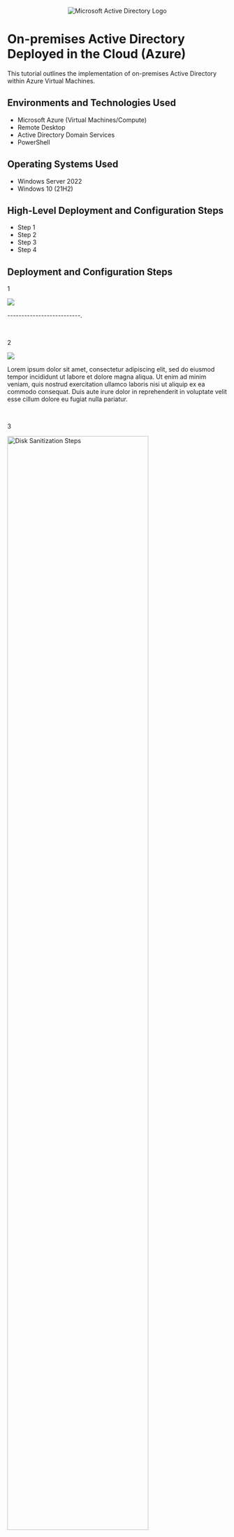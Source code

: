 <p align="center">
<img src="https://i.imgur.com/pU5A58S.png" alt="Microsoft Active Directory Logo"/>
</p>

<h1>On-premises Active Directory Deployed in the Cloud (Azure)</h1>
This tutorial outlines the implementation of on-premises Active Directory within Azure Virtual Machines.<br />


<h2>Environments and Technologies Used</h2>

- Microsoft Azure (Virtual Machines/Compute)
- Remote Desktop
- Active Directory Domain Services
- PowerShell

<h2>Operating Systems Used </h2>

- Windows Server 2022
- Windows 10 (21H2)

<h2>High-Level Deployment and Configuration Steps</h2>

- Step 1
- Step 2
- Step 3
- Step 4

<h2>Deployment and Configuration Steps</h2>

1<p>
<img src="https://scontent-lga3-1.xx.fbcdn.net/v/t1.15752-9/462544246_1235664007678390_3086403986479741365_n.png?_nc_cat=106&ccb=1-7&_nc_sid=9f807c&_nc_ohc=Wg-0S3w1jAwQ7kNvgESYs3T&_nc_zt=23&_nc_ht=scontent-lga3-1.xx&_nc_gid=Abqi_KPEuNkhc_Q1aQhrpse&oh=03_Q7cD1QHqPYx5Gvyk2Uzcotw6cuqlSRtbYxKBNNr8WpKj1UfJzQ&oe=6740F7A2"/>
</p>
<p>
--------------------------.
</p>
<br />

2<p>
<img src="https://scontent-lga3-1.xx.fbcdn.net/v/t1.15752-9/462584693_1563216618411905_1197264063529969099_n.jpg?_nc_cat=103&ccb=1-7&_nc_sid=9f807c&_nc_ohc=Xdy7NWlB2JcQ7kNvgGVwySM&_nc_zt=23&_nc_ht=scontent-lga3-1.xx&_nc_gid=AgLFgynSntZzMOkgOQhncfb&oh=03_Q7cD1QE24sxeNZw8xaU8Sv6-M74fxL-KquY6m0bL3RPfBzbbsw&oe=6741144F"/>
</p>
<p>
Lorem ipsum dolor sit amet, consectetur adipiscing elit, sed do eiusmod tempor incididunt ut labore et dolore magna aliqua. Ut enim ad minim veniam, quis nostrud exercitation ullamco laboris nisi ut aliquip ex ea commodo consequat. Duis aute irure dolor in reprehenderit in voluptate velit esse cillum dolore eu fugiat nulla pariatur.
</p>
<br />

3<p>
<img src="https://i.imgur.com/DJmEXEB.png" height="80%" width="80%" alt="Disk Sanitization Steps"/>
</p>
<p>
Lorem ipsum dolor sit amet, consectetur adipiscing elit, sed do eiusmod tempor incididunt ut labore et dolore magna aliqua. Ut enim ad minim veniam, quis nostrud exercitation ullamco laboris nisi ut aliquip ex ea commodo consequat. Duis aute irure dolor in reprehenderit in voluptate velit esse cillum dolore eu fugiat nulla pariatur.
</p>
<br />
<p>
<img src="https://scontent-lga3-1.xx.fbcdn.net/v/t1.15752-9/462584693_1563216618411905_1197264063529969099_n.jpg?_nc_cat=103&ccb=1-7&_nc_sid=9f807c&_nc_ohc=XuRT5Lm-BFQQ7kNvgEes1m-&_nc_zt=23&_nc_ht=scontent-lga3-1.xx&_nc_gid=AVYooldLxeqqs_0PoYMSmIn&oh=03_Q7cD1QH19cbapcKpdIxuc0irnUHoSZSXvw38Dya_1I6ts7gcmQ&oe=673F1A0F"/>
</p>
<p>
Lorem ipsum dolor sit amet, consectetur adipiscing elit, sed do eiusmod tempor incididunt ut labore et dolore magna aliqua. Ut enim ad minim veniam, quis nostrud exercitation ullamco laboris nisi ut aliquip ex ea commodo consequat. Duis aute irure dolor in reprehenderit in voluptate velit esse cillum dolore eu fugiat nulla pariatur.
</p>
<br />

<p>
<img src="https://i.imgur.com/DJmEXEB.png" height="80%" width="80%" alt="Disk Sanitization Steps"/>
</p>
<p>
Lorem ipsum dolor sit amet, consectetur adipiscing elit, sed do eiusmod tempor incididunt ut labore et dolore magna aliqua. Ut enim ad minim veniam, quis nostrud exercitation ullamco laboris nisi ut aliquip ex ea commodo consequat. Duis aute irure dolor in reprehenderit in voluptate velit esse cillum dolore eu fugiat nulla pariatur.
</p>
<br />

<p>
<img src="https://i.imgur.com/DJmEXEB.png" height="80%" width="80%" alt="Disk Sanitization Steps"/>
</p>
<p>
Lorem ipsum dolor sit amet, consectetur adipiscing elit, sed do eiusmod tempor incididunt ut labore et dolore magna aliqua. Ut enim ad minim veniam, quis nostrud exercitation ullamco laboris nisi ut aliquip ex ea commodo consequat. Duis aute irure dolor in reprehenderit in voluptate velit esse cillum dolore eu fugiat nulla pariatur.
</p>
<br />
<p>
<img src="https://scontent-lga3-1.xx.fbcdn.net/v/t1.15752-9/462584693_1563216618411905_1197264063529969099_n.jpg?_nc_cat=103&ccb=1-7&_nc_sid=9f807c&_nc_ohc=XuRT5Lm-BFQQ7kNvgEes1m-&_nc_zt=23&_nc_ht=scontent-lga3-1.xx&_nc_gid=AVYooldLxeqqs_0PoYMSmIn&oh=03_Q7cD1QH19cbapcKpdIxuc0irnUHoSZSXvw38Dya_1I6ts7gcmQ&oe=673F1A0F"/>
</p>
<p>
Lorem ipsum dolor sit amet, consectetur adipiscing elit, sed do eiusmod tempor incididunt ut labore et dolore magna aliqua. Ut enim ad minim veniam, quis nostrud exercitation ullamco laboris nisi ut aliquip ex ea commodo consequat. Duis aute irure dolor in reprehenderit in voluptate velit esse cillum dolore eu fugiat nulla pariatur.
</p>
<br />

<p>
<img src="https://i.imgur.com/DJmEXEB.png" height="80%" width="80%" alt="Disk Sanitization Steps"/>
</p>
<p>
Lorem ipsum dolor sit amet, consectetur adipiscing elit, sed do eiusmod tempor incididunt ut labore et dolore magna aliqua. Ut enim ad minim veniam, quis nostrud exercitation ullamco laboris nisi ut aliquip ex ea commodo consequat. Duis aute irure dolor in reprehenderit in voluptate velit esse cillum dolore eu fugiat nulla pariatur.
</p>
<br />

<p>
<img src="https://i.imgur.com/DJmEXEB.png" height="80%" width="80%" alt="Disk Sanitization Steps"/>
</p>
<p>
Lorem ipsum dolor sit amet, consectetur adipiscing elit, sed do eiusmod tempor incididunt ut labore et dolore magna aliqua. Ut enim ad minim veniam, quis nostrud exercitation ullamco laboris nisi ut aliquip ex ea commodo consequat. Duis aute irure dolor in reprehenderit in voluptate velit esse cillum dolore eu fugiat nulla pariatur.
</p>
<br />
<p>
<img src="https://scontent-lga3-1.xx.fbcdn.net/v/t1.15752-9/462584693_1563216618411905_1197264063529969099_n.jpg?_nc_cat=103&ccb=1-7&_nc_sid=9f807c&_nc_ohc=XuRT5Lm-BFQQ7kNvgEes1m-&_nc_zt=23&_nc_ht=scontent-lga3-1.xx&_nc_gid=AVYooldLxeqqs_0PoYMSmIn&oh=03_Q7cD1QH19cbapcKpdIxuc0irnUHoSZSXvw38Dya_1I6ts7gcmQ&oe=673F1A0F"/>
</p>
<p>
Lorem ipsum dolor sit amet, consectetur adipiscing elit, sed do eiusmod tempor incididunt ut labore et dolore magna aliqua. Ut enim ad minim veniam, quis nostrud exercitation ullamco laboris nisi ut aliquip ex ea commodo consequat. Duis aute irure dolor in reprehenderit in voluptate velit esse cillum dolore eu fugiat nulla pariatur.
</p>
<br />

<p>
<img src="https://i.imgur.com/DJmEXEB.png" height="80%" width="80%" alt="Disk Sanitization Steps"/>
</p>
<p>
Lorem ipsum dolor sit amet, consectetur adipiscing elit, sed do eiusmod tempor incididunt ut labore et dolore magna aliqua. Ut enim ad minim veniam, quis nostrud exercitation ullamco laboris nisi ut aliquip ex ea commodo consequat. Duis aute irure dolor in reprehenderit in voluptate velit esse cillum dolore eu fugiat nulla pariatur.
</p>
<br />

<p>
<img src="https://i.imgur.com/DJmEXEB.png" height="80%" width="80%" alt="Disk Sanitization Steps"/>
</p>
<p>
Lorem ipsum dolor sit amet, consectetur adipiscing elit, sed do eiusmod tempor incididunt ut labore et dolore magna aliqua. Ut enim ad minim veniam, quis nostrud exercitation ullamco laboris nisi ut aliquip ex ea commodo consequat. Duis aute irure dolor in reprehenderit in voluptate velit esse cillum dolore eu fugiat nulla pariatur.
</p>
<br />

